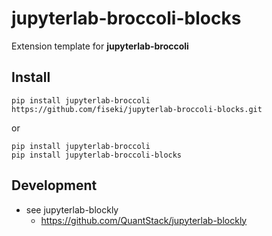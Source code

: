# jupyterlab-broccoli-blocks
Extension template for **jupyterlab-broccoli**

## Install
```
pip install jupyterlab-broccoli
https://github.com/fiseki/jupyterlab-broccoli-blocks.git
```
or
```
pip install jupyterlab-broccoli
pip install jupyterlab-broccoli-blocks
```
## Development
* see jupyterlab-blockly
  * https://github.com/QuantStack/jupyterlab-blockly
